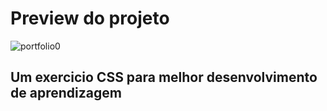 # Preview do projeto

![portfolio0](https://user-images.githubusercontent.com/61436988/101087825-9322e600-3591-11eb-85d2-d919a64cc05d.png)

## Um exercicio CSS para melhor desenvolvimento de aprendizagem 

